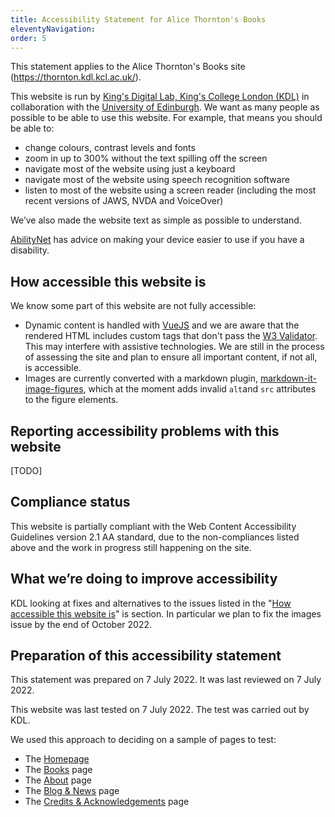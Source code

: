 ```yaml
---
title: Accessibility Statement for Alice Thornton's Books
eleventyNavigation:
order: 5
---
```


This statement applies to the Alice Thornton's Books site (https://thornton.kdl.kcl.ac.uk/).

This website is run by [King's Digital Lab, King's College London (KDL)](https://kdl.kcl.ac.uk) in collaboration with the [University of Edinburgh](https://www.ed.ac.uk/). We want as many people as possible to be able to use this website. For example, that means you should be able to:

- change colours, contrast levels and fonts
- zoom in up to 300% without the text spilling off the screen
- navigate most of the website using just a keyboard
- navigate most of the website using speech recognition software
- listen to most of the website using a screen reader (including the most recent versions of JAWS, NVDA and VoiceOver)

We’ve also made the website text as simple as possible to understand.

[AbilityNet](https://mcmw.abilitynet.org.uk/) has advice on making your device easier to use if you have a disability.

## <a id="how"></a>How accessible this website is

We know some part of this website are not fully accessible:

- Dynamic content is handled with [VueJS](https://vuejs.org/) and we are aware that the rendered HTML includes custom tags that don't pass the [W3 Validator](https://validator.w3.org/). This may interfere with assistive technologies. We are still in the process of assessing the site and plan to ensure all important content, if not all, is accessible.
- Images are currently converted with a markdown plugin, [markdown-it-image-figures](https://www.npmjs.com/package/markdown-it-image-figures), which at the moment adds invalid `alt`and `src` attributes to the figure elements.

## Reporting accessibility problems with this website

[TODO]

## Compliance status

This website is partially compliant with the Web Content Accessibility Guidelines version 2.1 AA standard, due to the non-compliances listed above and the work in progress still happening on the site.

## What we’re doing to improve accessibility

KDL looking at fixes and alternatives to the issues listed in the "<a href="#how">How accessible this website is</a>" is section.
In particular we plan to fix the images issue by the end of October 2022.

## Preparation of this accessibility statement

This statement was prepared on 7 July 2022. It was last reviewed on 7 July 2022.

This website was last tested on 7 July 2022. The test was carried out by KDL.

We used this approach to deciding on a sample of pages to test:

- The <a href="/">Homepage</a>
- The <a href="/books/">Books</a> page
- The <a href="/about/">About</a> page
- The <a href="/posts/">Blog &amp; News</a> page
- The <a href="/credits/">Credits &amp; Acknowledgements</a> page
